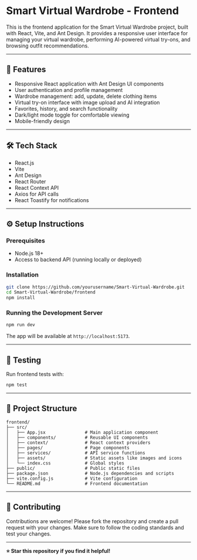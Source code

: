 # Smart Virtual Wardrobe - Frontend

This is the frontend application for the Smart Virtual Wardrobe project, built with React, Vite, and Ant Design. It provides a responsive user interface for managing your virtual wardrobe, performing AI-powered virtual try-ons, and browsing outfit recommendations.

---

## 🚀 Features

- Responsive React application with Ant Design UI components
- User authentication and profile management
- Wardrobe management: add, update, delete clothing items
- Virtual try-on interface with image upload and AI integration
- Favorites, history, and search functionality
- Dark/light mode toggle for comfortable viewing
- Mobile-friendly design

---

## 🛠️ Tech Stack

- React.js
- Vite
- Ant Design
- React Router
- React Context API
- Axios for API calls
- React Toastify for notifications

---

## ⚙️ Setup Instructions

### Prerequisites

- Node.js 18+
- Access to backend API (running locally or deployed)

### Installation

```bash
git clone https://github.com/yourusername/Smart-Virtual-Wardrobe.git
cd Smart-Virtual-Wardrobe/frontend
npm install
```

### Running the Development Server

```bash
npm run dev
```

The app will be available at `http://localhost:5173`.

---

## 🧪 Testing

Run frontend tests with:

```bash
npm test
```

---

## 📁 Project Structure

```
frontend/
├── src/
│   ├── App.jsx               # Main application component
│   ├── components/           # Reusable UI components
│   ├── context/              # React context providers
│   ├── pages/                # Page components
│   ├── services/             # API service functions
│   ├── assets/               # Static assets like images and icons
│   └── index.css             # Global styles
├── public/                   # Public static files
├── package.json              # Node.js dependencies and scripts
├── vite.config.js            # Vite configuration
└── README.md                 # Frontend documentation
```

---

## 🤝 Contributing

Contributions are welcome! Please fork the repository and create a pull request with your changes. Make sure to follow the coding standards and test your changes.

---

**⭐ Star this repository if you find it helpful!**
